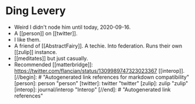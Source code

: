# Ding Levery
- Weird I didn't node him until today, 2020-09-16.
- A [[person]] on [[twitter]].
- I like them.
- A friend of [[AbstractFairy]]. A techie. Into federation. Runs their own [[zulip]] instance.
- [[meditates]] but just casually.
- Recommended [[matterbridge]]: https://twitter.com/flancian/status/1309989747323023367 [[interop]].
[//begin]: # "Autogenerated link references for markdown compatibility"
[person]: person "person"
[twitter]: twitter "twitter"
[zulip]: zulip "zulip"
[interop]: journal/interop "Interop"
[//end]: # "Autogenerated link references"